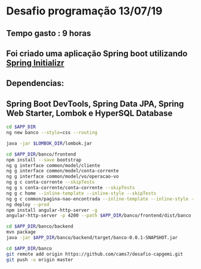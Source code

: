 # Desafio programação 13/07/19
## Tempo gasto : 9 horas

## Foi criado uma aplicação Spring boot utilizando [Spring Initializr](https://start.spring.io)
## Dependencias:
## Spring Boot DevTools, Spring Data JPA, Spring Web Starter, Lombok e HyperSQL Database
```sh
cd $APP_DIR
ng new banco --style=css --routing
```
```sh
java -jar $LOMBOK_DIR/lombok.jar
```
```sh
cd $APP_DIR/banco/frontend
npm install --save bootstrap
ng g interface common/model/cliente
ng g interface common/model/conta-corrente
ng g interface common/model/vo/operacao-vo
ng g c conta-corrente --skipTests
ng g s conta-corrente/conta-corrente --skipTests
ng g c home --inline-template --inline-style --skipTests
ng g c common/pagina-nao-encontrada --inline-template --inline-style --skipTests
ng deploy --prod
npm install angular-http-server -g
angular-http-server -p 4200 --path $APP_DIR/banco/frontend/dist/banco
```
```sh
cd $APP_DIR/banco/backend
mvn package
java -jar $APP_DIR/banco/backend/target/banco-0.0.1-SNAPSHOT.jar
```
```sh
cd $APP_DIR/banco
git remote add origin https://github.com/cams7/desafio-capgemi.git
git push -u origin master
```